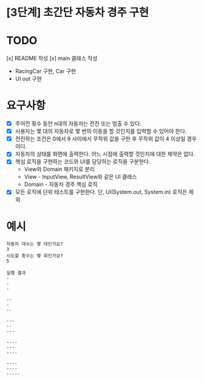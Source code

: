 # [3단계] 초간단 자동차 경주 구현

# TODO
[x] README 작성
[x] main 클래스 작성
- RacingCar 구현, Car 구현   
- UI out 구현
  
# 요구사항
- [X] 주어진 횟수 동안 n대의 자동차는 전진 또는 멈출 수 있다.
- [X] 사용자는 몇 대의 자동차로 몇 번의 이동을 할 것인지를 입력할 수 있어야 한다.
- [x] 전진하는 조건은 0에서 9 사이에서 무작위 값을 구한 후 무작위 값이 4 이상일 경우이다.
- [X] 자동차의 상태를 화면에 출력한다. 어느 시점에 출력할 것인지에 대한 제약은 없다.
- [X] 핵심 로직을 구현하는 코드와 UI를 담당하는 로직을 구분한다.
    - View와 Domain 패키지로 분리
    - View - InputView, ResultView와 같은 UI 클래스
    - Domain - 자동차 경주 핵심 로직
- [X] 모든 로직에 단위 테스트를 구현한다. 단, UI(System.out, System.in) 로직은 제외

# 예시
```
자동차 대수는 몇 대인가요?
3
시도할 횟수는 몇 회인가요?
5

실행 결과
-
-
-

--
-
--

---
--
---

----
---
----

----
----
-----
```